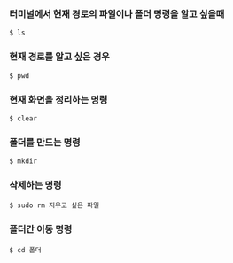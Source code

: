 ### 터미널에서 현재 경로의 파일이나 폴더 명령을 알고 싶을때
    $ ls
### 현재 경로를 알고 싶은 경우
    $ pwd
### 현재 화면을 정리하는 명령
    $ clear
### 폴더를 만드는 명령
    $ mkdir
### 삭제하는 명령
    $ sudo rm 지우고 싶은 파일
### 폴더간 이동 명령
    $ cd 폴더
